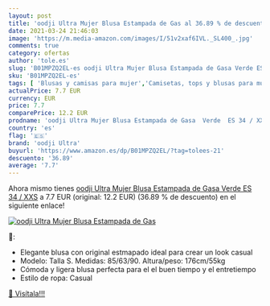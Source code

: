```yaml
---
layout: post
title: 'oodji Ultra Mujer Blusa Estampada de Gas al 36.89 % de descuento'
date: 2021-03-24 21:46:03
image: 'https://m.media-amazon.com/images/I/51v2xaf6IVL._SL400_.jpg'
comments: true
category: ofertas
author: 'tole.es'
slug: 'B01MPZQ2EL-es oodji Ultra Mujer Blusa Estampada de Gasa Verde ES 34 / XXS'
sku: 'B01MPZQ2EL-es'
tags: [ 'Blusas y camisas para mujer','Camisetas, tops y blusas para mujer','Ropa','Ropa para mujer','blusa','oodji ultra', ]
actualPrice: 7.7 EUR
currency: EUR
price: 7.7
comparePrice: 12.2 EUR
prodname: 'oodji Ultra Mujer Blusa Estampada de Gasa  Verde  ES 34 / XXS'
country: 'es'
flag: '🇪🇸'
brand: 'oodji Ultra'
buyurl: 'https://www.amazon.es/dp/B01MPZQ2EL/?tag=tolees-21'
descuento: '36.89'
average: '7.7'
---
```


Ahora mismo tienes [oodji Ultra Mujer Blusa Estampada de Gasa  Verde  ES 34 / XXS](https://www.amazon.es/dp/B01MPZQ2EL/?tag=tolees-21) a 7.7 EUR (original: 12.2 EUR) (36.89 %  de descuento) en el siguiente enlace!

[![oodji Ultra Mujer Blusa Estampada de Gas](https://m.media-amazon.com/images/I/51v2xaf6IVL._SL400_.jpg)](https://www.amazon.es/dp/B01MPZQ2EL/?tag=tolees-21)

🔎:

- Elegante blusa con original estmapado ideal para crear un look casual
- Modelo: Talla S. Medidas: 85/63/90. Altura/peso: 176cm/55kg
- Cómoda y ligera blusa perfecta para el el buen tiempo y el entretiempo
- Estilo de ropa: Casual

[🛒 Visítala!!!](https://www.amazon.es/dp/B01MPZQ2EL/?tag=tolees-21)
